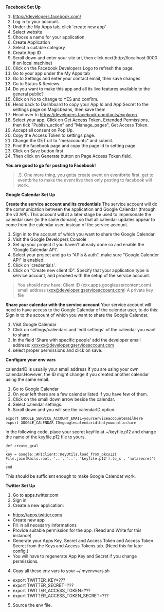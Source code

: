**Facebook Set Up**

1. https://developers.facebook.com/
2. Log in to your account.
3. Under the My Apps tab, click 'create new app'
4. Select website
5. Choose a name for your application
6. Create Application
7. Select a suitable category
8. Create App ID
9. Scroll down and enter your site url, then click next(http://localhost:3000 if on local machine)
10. Click on the Facebook Developers Logo to refresh the page.
11. Go to your app under the My Apps tab
12. Go to Settings and enter your contact email, then save changes.
13. Go to Status & Reviews
14. Do you want to make this app and all its live features available to the general public?
15. Click on No to change to YES and confirm.
16. Head back to Dashboard to copy your App Id and App Secret to the settings page on Magicbeans, then save them.
17. Head over to https://developers.facebook.com/tools/explorer/
18. Select your app, Click on Get Access Token, Extended Permissions, then tick "Publish_action" and "Manage_pages", Get Access Token.
19. Accept all consent on Pop Up.
20. Copy the Access Token to settings page.
21. Change the GET url to "me/accounts" and submit.
22. Find the facebook page and copy the page id to setting page.
23. Click on Save button first.
24. Then click on Generate button on Page Access Token field.

**You are good to go for posting to Facebook!**

> .S. One more thing, you gotta create event on eventbrite first, get to eventbrite to make the event live then only posting to facebook will work.

**Google Calendar Set Up**

**Create the service account and its credentials**
The service account will do the communication between the application and Google Calendar (through the v3 API). This account will at a later stage be used to impersonate the calendar user (in the same domain), so that all calendar updates appear to come from the calendar user, instead of the service account.

1. Sign in to the account of which you want to share the Google Calendar.
2. Visit the Google Developers Console
3. Set up your project if you haven't already done so and enable the 'Google Calendar API'.
4. Select your project and go to "APIs & auth", make sure "Google Calender API" is enabled.
5. Click on 'credentials'.
6. Click on "Create new client ID". Specify that your application type is service account, and proceed with the setup of the service account.

>You should now have:
>Client ID (xxx.apps.googleusercontent.com)
>email address (xxx@developer.gserviceaccount.com)
>A private key file

**Share your calendar with the service account**
Your service account will need to have access to the Google Calendar of the calendar user, to do this:
Sign in to the account of which you want to share the Google Calendar.
1. Visit Google Calendar
2. Click on settings/calendars and 'edit settings' of the calendar you want to share
3. In the field 'Share with specific people' add the developer email address: xxxxxx@developer.gserviceaccount.com
4. select proper permissions and click on save.

**Configure your env vars**

calendarID is usually your email address if you are using your own calendar.However, the ID might change if you created another calendar using the same email.
1. Go to Google Calendar
2. On your left there are a few calendar listed if you have few of them.
3. Click on the small down arrow beside the calendar.
4. Select calendar settings.
5. Scroll down and you will see the calendarID option.

````
export GOOGLE_SERVICE_ACCOUNT_EMAIL=yourserviceaccountemailhere
export GOOGLE_CALENDAR ID=googlecalendaridthatyouwanttoshare
````
In the following code, place your secret keyfile at ~/keyfile.p12 and change the name of the keyfile.p12 file to yours.

````
def create_gcal
.
key = Google::APIClient::KeyUtils.load_from_pkcs12( File.join(Rails.root, '..', '..', 'keyfile.p12').to_s , 'notasecret')
.
end
````

This should be sufficient enough to make Google Calendar work.

**Twitter Set Up**

1. Go to apps.twitter.com
2. Sign in
3. Create a new application:
 * https://apps.twitter.com/
 * Create new app
 * Fill in all necesarry informations
 * Provide suitable permission for the app. (Read and Write for this instance)
 * Generate your Apps Key, Secret and Access Token and Access Token Secret from the Keys and Access Tokens tab. (Need this for later config.)
 * You will have to regenerate App Key and Secret if you change permissions.
4. Copy all these env vars to your ~/.myenvvars.sh
 * export TWITTER_KEY=???
 * export TWITTER_SECRET=???
 * export TWITTER_ACCESS_TOKEN=???
 * export TWITTER_ACCESS_TOKEN_SECRET=???
5. Source the env file.